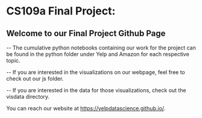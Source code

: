 # CS109a Final Project:
## Welcome to our Final Project Github Page

-- The cumulative python notebooks containing our work for the project can be found in the python folder under Yelp and Amazon for each respective topic. 

-- If you are interested in the visualizations on our webpage, feel free to check out our js folder.

-- If you are interested in the data for those visualizations, check out the visdata directory.

You can reach our website at https://yelpdatascience.github.io/.
